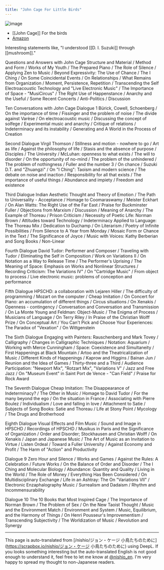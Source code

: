```yaml
---
title: "John Cage For Little Birds"
---
```


![image](https://gyazo.com/904104928e726f36a1d2c3fd61405a3a/thumb/1000)
- [[John Cage]] For the birds
- [Amazon](https://amzn.to/46eev9I)

Interesting statements like, "I understood [[D. I. Suzuki]] through [[mushroom]]."

Questions and Answers with John Cage
Structure and Material / Method and Form / Works of My Youth / The Prepared Piano / The Role of Silence / Applying Zen to Music / Beyond Expressivity: The Use of Chance / The I Ching / On Some Coincidental Events / On Relationships / What Remains from Organization / Moment, Persistence, Repetition / Transcending the Self Electroacoustic Technology and "Live Electronic Music" / The Importance of Space - "MusiCircus" / The Right Use of Happenstance / Anarchy and the Useful / Some Recent Concerts / Anti-Politics / Discussion

Ten Conversations with John Cage
Dialogue 1
Bürick, Cowell, Schoenberg / On the importance of time / Fissinger and the problem of noise / The divide against Varèse / On electroacoustic music / Discussing the concept of solfege / Experimental music and anarchy / Critique of relations / Indeterminacy and its instability / Generating and A World in the Process of Creation

Second Dialogue
Virgil Thomson / Stillness and motion - nowhere to go / Art as life / Against the philosophy of life / Stasis and the absence of purpose / Disciples / The University / McLuhan: openness to what exists / The will to disorder / On the opportunity of no-mind / The problem of the unhindered / The problem of nothingness / Fuller and the number 3 / On chance / Suzuki D.T. and "Zhuangzi" / On "I Ching": Taoism and modern science / The debate on noise and inaction / Responsibility for all that exists / The importance of useful things / Abundance and impiety / Freedom and existence

Third Dialogue
Indian Aesthetic Thought and Theory of Emotion / The Path to Universality - Acceptance / Homage to Coomaraswamy / Meister Eckhart / On Alan Watts: The Right Use of the Far East / Praise for Buckminster Fuller / Objections from Marxism / Discussion / Meaning of Anarchy / The Example of Thoreau / Prison Criticism / Necessity of Poetic Life: Norman Brown / Attitudes toward Technology / Indeterminacy Applied to Language: The Thoreau Mix / Dedication to Duchamp / On Literarism / Poetry of Infinite Possibilities / From Silence to A Year from Monday / Mosaic Form or Chance in the Text / The Significance of Joyce / Music with Voices: Kathy Berberian and Song Books / Non-Linear

Fourth Dialogue
David Tudor: Performer and Composer / Traveling with Tudor / Eliminating the Self in Composition / Work on Variations II / On Notation as a Way to Release Time / The Performer's Uprising / The Meaning of Space: Emphasis on Works and Nonlinear Structures / Recording Criticism: The Variations IV" / On "Cartridge Music" / From object to process / Live electronic music: problems of conception and performance

Fifth Dialogue
HPSCHD: a collaboration with Lejaren Hiller / The difficulty of programming / Mozart on the computer / Cheap Imitation / On Concert for Piano: an accumulation of different things / Circus situations / On Xenakis / Openness - contingency / Conversation and Conversation and Transmission / On La Monte Young and Feldman: Object-Music / The Enigma of Process / Musicians of Language / On Terry Riley / In Praise of the Christian Wolff Prize / On Conceptual Art / You Can't Pick and Choose Your Experiences: The Paradox of "Vexation" / On Wittgenstein

The Sixth Dialogue
Engaging with Painters: Rauschenberg and Mark Tovey / Calligraphy / Changes in Calligraphic Techniques / Notation: Aquarium / Working with Merce Cunningham / Space: Coexistence and Simultaneity / First Happenings at Black Mountain / Artoo and the Theatricalization of Music / Different Kinds of Happenings / Kaprow and Higgins / Bainan Jun / Reunion and the Idea of Games / Thirty-three and a Third / Audience Participation: "Newport Mix", "Rotzart Mix", "Variations V" / Jazz and Free Jazz / On "Museum Event" in Saint Port de Vence - "Can Field" / Praise for Rock Award

The Seventh Dialogue
Cheap Imitation: The Disappearance of Indeterminacy? / The Other in Music / Homage to David Tudor / For the many beyond the ego / On the situation in France / Associating with Pierre Boulez / Individualism / Love and falling in love / Attachment to Satie / Subjects of Song Books: Satie and Thoreau / Life at Stony Point / Mycology / The Drugs and Brotherhood

Eighth Dialogue
Visual Effects and Film Music / Sound and Image in HPSCHD / Recordings of HPSCHD / Musikus in Paris and the Significance of Organization / Order and Disorder; Stockhausen and Christian Wolff / On Xenakis / Japan and Japanese Music / The Art of Music as an Invitation to Virtue / Listen Ordeal / Toward a Fuller University / Against Economy and Profit / The Harm of "Action" and Productivity

Dialogue 9
Zero Hour and Silence / Works and Games / Against the Rules: A Celebration / Future Works / On the Balance of Order and Disorder / The I Ching and Molecular Biology / Abundance: Quantity and Quality / Living in the World / The Role of Money / Everything Has Been Considered / On Multidisciplinary Exchange / Life in an Ashtray: The On "Variations VII" / Electronic Enzaphalography Music / Surrealism and Dadaism / Rhythm and Incommensurability

Dialogue 10
The 10 Books that Most Inspired Cage / The Importance of Norman Brown / The Problem of Sex / On the New Taoist Thought / Music and the Environment Match / Environment and System / Music, Equilibrium, and the Harmony of Things / On Henri Pousseur's Improvementism / Transcending Subjectivity / The Worldization of Music / Revolution and Synergy


---
This page is auto-translated from [/nishio/ジョン・ケージ 小鳥たちのために](https://scrapbox.io/nishio/ジョン・ケージ 小鳥たちのために) using DeepL. If you looks something interesting but the auto-translated English is not good enough to understand it, feel free to let me know at [@nishio_en](https://twitter.com/nishio_en). I'm very happy to spread my thought to non-Japanese readers.